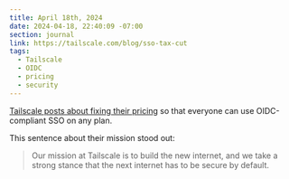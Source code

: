 ```yaml
---
title: April 18th, 2024
date: 2024-04-18, 22:40:09 -07:00
section: journal
link: https://tailscale.com/blog/sso-tax-cut
tags:
  - Tailscale
  - OIDC
  - pricing
  - security
---
```

[Tailscale posts about fixing their pricing](https://tailscale.com/blog/sso-tax-cut) so that everyone can use OIDC-compliant SSO on any plan.

This sentence about their mission stood out:

> Our mission at Tailscale is to build the new internet, and we take a strong stance that the next internet has to be secure by default.